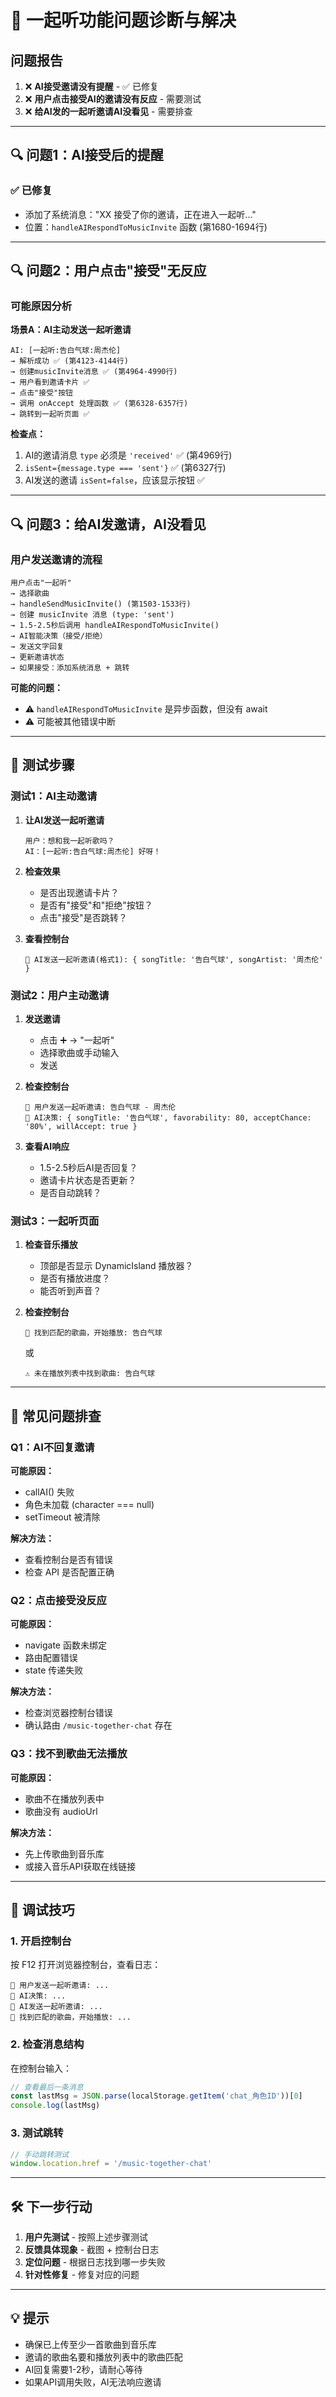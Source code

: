 # 🎵 一起听功能问题诊断与解决

## 问题报告

1. ❌ **AI接受邀请没有提醒** - ✅ 已修复
2. ❌ **用户点击接受AI的邀请没有反应** - 需要测试
3. ❌ **给AI发的一起听邀请AI没看见** - 需要排查

---

## 🔍 问题1：AI接受后的提醒

### ✅ 已修复
- 添加了系统消息："XX 接受了你的邀请，正在进入一起听..."
- 位置：`handleAIRespondToMusicInvite` 函数 (第1680-1694行)

---

## 🔍 问题2：用户点击"接受"无反应

### 可能原因分析

**场景A：AI主动发送一起听邀请**
```
AI: [一起听:告白气球:周杰伦]
→ 解析成功 ✅ (第4123-4144行)
→ 创建musicInvite消息 ✅ (第4964-4990行)
→ 用户看到邀请卡片 ✅
→ 点击"接受"按钮
→ 调用 onAccept 处理函数 ✅ (第6328-6357行)
→ 跳转到一起听页面 ✅
```

**检查点：**
1. AI的邀请消息 `type` 必须是 `'received'` ✅ (第4969行)
2. `isSent={message.type === 'sent'}` ✅ (第6327行)
3. AI发送的邀请 `isSent=false`，应该显示按钮 ✅

---

## 🔍 问题3：给AI发邀请，AI没看见

### 用户发送邀请的流程

```
用户点击"一起听" 
→ 选择歌曲
→ handleSendMusicInvite() (第1503-1533行)
→ 创建 musicInvite 消息 (type: 'sent')
→ 1.5-2.5秒后调用 handleAIRespondToMusicInvite()
→ AI智能决策（接受/拒绝）
→ 发送文字回复
→ 更新邀请状态
→ 如果接受：添加系统消息 + 跳转
```

**可能的问题：**
- ⚠️ `handleAIRespondToMusicInvite` 是异步函数，但没有 await
- ⚠️ 可能被其他错误中断

---

## 🎯 测试步骤

### 测试1：AI主动邀请

1. **让AI发送一起听邀请**
   ```
   用户：想和我一起听歌吗？
   AI：[一起听:告白气球:周杰伦] 好呀！
   ```

2. **检查效果**
   - 是否出现邀请卡片？
   - 是否有"接受"和"拒绝"按钮？
   - 点击"接受"是否跳转？

3. **查看控制台**
   ```
   🎵 AI发送一起听邀请(格式1): { songTitle: '告白气球', songArtist: '周杰伦' }
   ```

### 测试2：用户主动邀请

1. **发送邀请**
   - 点击 ➕ → "一起听"
   - 选择歌曲或手动输入
   - 发送

2. **检查控制台**
   ```
   🎵 用户发送一起听邀请: 告白气球 - 周杰伦
   🎵 AI决策: { songTitle: '告白气球', favorability: 80, acceptChance: '80%', willAccept: true }
   ```

3. **查看AI响应**
   - 1.5-2.5秒后AI是否回复？
   - 邀请卡片状态是否更新？
   - 是否自动跳转？

### 测试3：一起听页面

1. **检查音乐播放**
   - 顶部是否显示 DynamicIsland 播放器？
   - 是否有播放进度？
   - 能否听到声音？

2. **检查控制台**
   ```
   🎵 找到匹配的歌曲，开始播放: 告白气球
   ```
   或
   ```
   ⚠️ 未在播放列表中找到歌曲: 告白气球
   ```

---

## 🚨 常见问题排查

### Q1：AI不回复邀请
**可能原因：**
- callAI() 失败
- 角色未加载 (character === null)
- setTimeout 被清除

**解决方法：**
- 查看控制台是否有错误
- 检查 API 是否配置正确

### Q2：点击接受没反应
**可能原因：**
- navigate 函数未绑定
- 路由配置错误
- state 传递失败

**解决方法：**
- 检查浏览器控制台错误
- 确认路由 `/music-together-chat` 存在

### Q3：找不到歌曲无法播放
**可能原因：**
- 歌曲不在播放列表中
- 歌曲没有 audioUrl

**解决方法：**
- 先上传歌曲到音乐库
- 或接入音乐API获取在线链接

---

## 📝 调试技巧

### 1. 开启控制台
按 F12 打开浏览器控制台，查看日志：

```
🎵 用户发送一起听邀请: ...
🎵 AI决策: ...
🎵 AI发送一起听邀请: ...
🎵 找到匹配的歌曲，开始播放: ...
```

### 2. 检查消息结构
在控制台输入：
```javascript
// 查看最后一条消息
const lastMsg = JSON.parse(localStorage.getItem('chat_角色ID'))[0]
console.log(lastMsg)
```

### 3. 测试跳转
```javascript
// 手动跳转测试
window.location.href = '/music-together-chat'
```

---

## 🛠️ 下一步行动

1. **用户先测试** - 按照上述步骤测试
2. **反馈具体现象** - 截图 + 控制台日志
3. **定位问题** - 根据日志找到哪一步失败
4. **针对性修复** - 修复对应的问题

---

## 💡 提示

- 确保已上传至少一首歌曲到音乐库
- 邀请的歌曲名要和播放列表中的歌曲匹配
- AI回复需要1-2秒，请耐心等待
- 如果API调用失败，AI无法响应邀请
